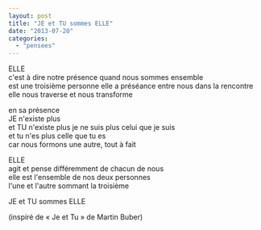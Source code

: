 ```yaml
---
layout: post
title: "JE et TU sommes ELLE"
date: "2013-07-20"
categories:
  - "pensees"
---
```


ELLE  
c'est à dire notre présence quand nous sommes ensemble  
est une troisième personne
elle a préséance entre nous dans la rencontre  
elle nous traverse et nous transforme

en sa présence  
JE n'existe plus  
et TU n'existe plus
je ne suis plus celui que je suis  
et tu n'es plus celle que tu es  
car nous formons une autre, tout à fait

ELLE  
agit et pense différemment de chacun de nous  
elle est l'ensemble de nos deux personnes  
l'une et l'autre sommant la troisième

JE et TU sommes ELLE

(inspiré de « Je et Tu » de Martin Buber)

